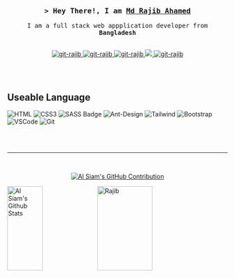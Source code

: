 <!-- Intro  -->
<h3 align="center">
        <samp>&gt; Hey There!, I am
                <b><a target="_blank" href="https://hellorajib.com">Md Rajib Ahamed</a></b>
        </samp>
</h3>


<p align="center"> 
  <samp>
    I am a full stack web appplication developer from <b>Bangladesh</b>
    <br>
    <br>
  </samp>
</p>

<p align="center">
 <a href="https://hellorajib.com" target="blank">
  <img src="https://img.shields.io/badge/Website-DC143C?style=for-the-badge&logo=medium&logoColor=white" alt="git-rajib" />
 </a>
 <a href="https://linkedin.com/in/rajibahamed97" target="_blank">
  <img src="https://img.shields.io/badge/LinkedIn-0077B5?style=for-the-badge&logo=linkedin&logoColor=white" alt="git-rajib"/>
 </a>
 <a href="https://dev.to/git-rajib" target="_blank">
  <img src="https://img.shields.io/badge/dev.to-0A0A0A?style=for-the-badge&logo=dev.to&logoColor=white" alt="git-rajib" />
 </a>
 <a href="https://twitter.com/rajibahamed" target="_blank">
  <img src="https://img.shields.io/badge/Twitter-1DA1F2?style=for-the-badge&logo=twitter&logoColor=white" />
 </a>
 <a href="https://facebook.com/rajibahamed97" target="_blank">
  <img src="https://img.shields.io/badge/Facebook-20BEFF?&style=for-the-badge&logo=facebook&logoColor=white" alt="git-rajib"  />
  </a> 
</p>
<br/>
<br/>

## Useable Language

![HTML](https://img.shields.io/badge/HTML5-E34F26?style=for-the-badge&logo=html5&logoColor=white)
![CSS3](https://img.shields.io/badge/CSS3-1572B6?style=for-the-badge&logo=css3&logoColor=white)
![SASS Badge](https://img.shields.io/badge/Sass-CC6699?style=for-the-badge&logo=sass&logoColor=white)
![Ant-Design](https://img.shields.io/badge/AntDesign-0170FE?style=for-the-badge&logo=antdesign&logoColor=white)
![Tailwind](https://img.shields.io/badge/Tailwind_CSS-092749?style=for-the-badge&logo=tailwindcss&logoColor=06B6D4&labelColor=000000)
![Bootstrap](https://img.shields.io/badge/Bootstrap-563D7C?style=for-the-badge&logo=bootstrap&logoColor=white)
![VSCode](https://img.shields.io/badge/Visual_Studio-0078d7?style=for-the-badge&logo=visual%20studio&logoColor=white)
![Git](https://img.shields.io/badge/Git-F05032?style=for-the-badge&logo=git&logoColor=white)

<br/>
<br/>
<hr/>
<br/>

<p align="center">
  <a href="https://github.com/git-rajib">
    <img src="https://github-profile-summary-cards.vercel.app/api/cards/profile-details?username=git-rajib&theme=radical" alt="Al Siam's GitHub Contribution"/>
  </a>
</p>

<a> 
    <a href="https://github.com/git-rajib"><img alt="Al Siam's Github Stats" src="https://denvercoder1-github-readme-stats.vercel.app/api?username=git-rajib&show_icons=true&count_private=true&theme=react&border_color=7F3FBF&bg_color=0D1117&title_color=F85D7F&icon_color=F8D866" height="192px" width="40%" float="left" /></a>

<a href="https://github.com/git-rajib">
     <img src="https://github-readme-streak-stats.herokuapp.com/?user=git-rajib&theme=radical&border=7F3FBF&background=0D1117" height="192px" width="50%" float="right" alt="Rajib"/>
  </a>
  <br/>
</a>
